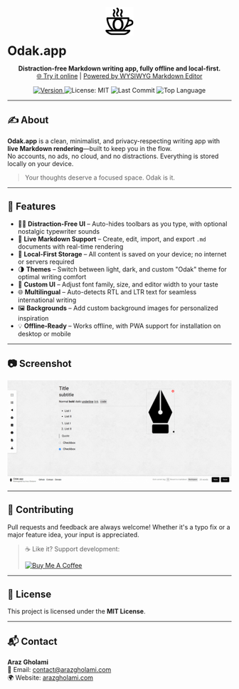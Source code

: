 <p align="center">
  <img src="odak.svg" alt="Odak Logo" height="64"/>
  <h1 align="center" style="display:inline">Odak.app</h1>
</p>

<p align="center">
  <strong>Distraction-free Markdown writing app, fully offline and local-first.</strong><br>
  <a href="https://odak.app">🌐 Try it online</a> | <a href="https://github.com/arazgholami/markdown-editor">Powered by WYSIWYG Markdown Editor</a>
</p>

<p align="center">
  <a href="https://github.com/arazgholami/odak.app/releases">
    <img src="https://img.shields.io/github/v/release/arazgholami/odak.app?label=version&color=brightgreen" alt="Version">
  </a>
  <img src="https://img.shields.io/badge/license-MIT-blue.svg" alt="License: MIT">
  <img src="https://img.shields.io/github/last-commit/arazgholami/odak.app" alt="Last Commit">
  <img src="https://img.shields.io/github/languages/top/arazgholami/odak.app" alt="Top Language">
</p>

---

## ✍️ About

**Odak.app** is a clean, minimalist, and privacy-respecting writing app with **live Markdown rendering**—built to keep you in the flow.  
No accounts, no ads, no cloud, and no distractions. Everything is stored locally on your device.

> Your thoughts deserve a focused space. Odak is it.

---

## 🚀 Features

- 🧘‍♂️ **Distraction-Free UI** – Auto-hides toolbars as you type, with optional nostalgic typewriter sounds
- 📝 **Live Markdown Support** – Create, edit, import, and export `.md` documents with real-time rendering
- 💾 **Local-First Storage** – All content is saved on your device; no internet or servers required
- 🌗 **Themes** – Switch between light, dark, and custom "Odak" theme for optimal writing comfort
- 🎨 **Custom UI** – Adjust font family, size, and editor width to your taste
- 🌐 **Multilingual** – Auto-detects RTL and LTR text for seamless international writing
- 🖼 **Backgrounds** – Add custom background images for personalized inspiration
- 💡 **Offline-Ready** – Works offline, with PWA support for installation on desktop or mobile

---

## 📷 Screenshot

![Odak Screenshot](screenshot.png)

---

## 🤝 Contributing

Pull requests and feedback are always welcome! Whether it's a typo fix or a major feature idea, your input is appreciated.

> ☕ Like it? Support development:
>  
> <a href="https://buymeacoffee.com/arazgholami">
>   <img src="https://cdn.buymeacoffee.com/buttons/v2/default-yellow.png" width="200" alt="Buy Me A Coffee">
> </a>

---

## 📄 License

This project is licensed under the **MIT License**.

---

## 📬 Contact

**Araz Gholami**  
📧 Email: [contact@arazgholami.com](mailto:contact@arazgholami.com)  
🌍 Website: [arazgholami.com](https://arazgholami.com)
